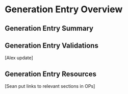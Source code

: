 # Generation Entry Overview

## Generation Entry Summary

## Generation Entry Validations

[Alex update]

## Generation Entry Resources

[Sean put links to relevant sections in OPs]
